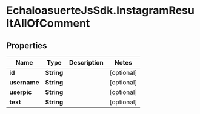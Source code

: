 # EchaloasuerteJsSdk.InstagramResultAllOfComment

## Properties

Name | Type | Description | Notes
------------ | ------------- | ------------- | -------------
**id** | **String** |  | [optional] 
**username** | **String** |  | [optional] 
**userpic** | **String** |  | [optional] 
**text** | **String** |  | [optional] 


